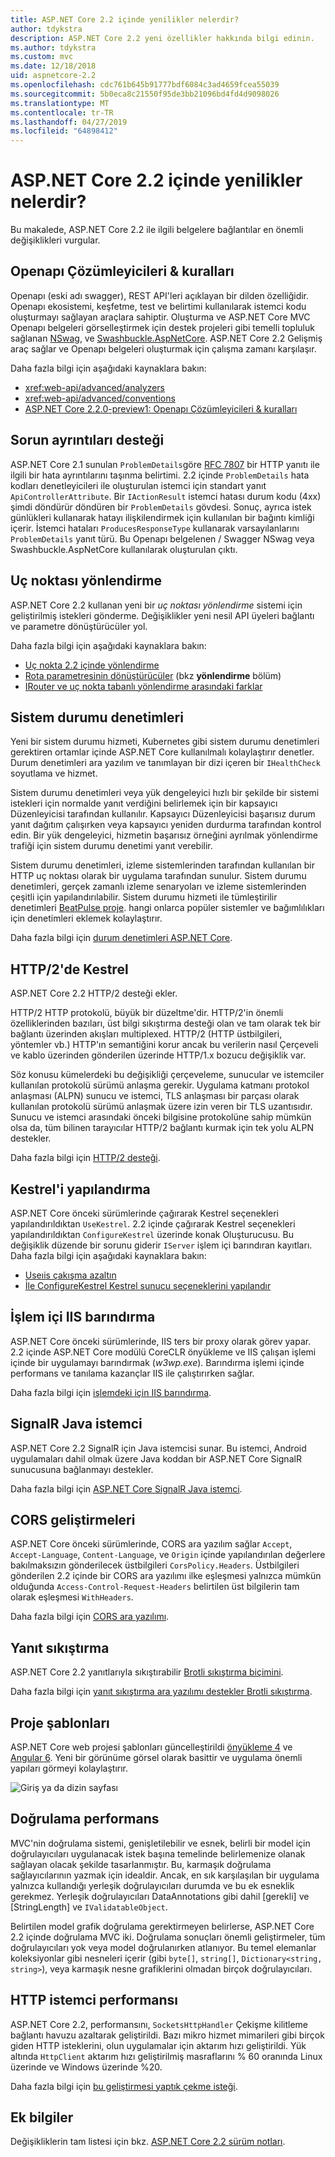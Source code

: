 ```yaml
---
title: ASP.NET Core 2.2 içinde yenilikler nelerdir?
author: tdykstra
description: ASP.NET Core 2.2 yeni özellikler hakkında bilgi edinin.
ms.author: tdykstra
ms.custom: mvc
ms.date: 12/18/2018
uid: aspnetcore-2.2
ms.openlocfilehash: cdc761b645b91777bdf6084c3ad4659fcea55039
ms.sourcegitcommit: 5b0eca8c21550f95de3bb21096bd4fd4d9098026
ms.translationtype: MT
ms.contentlocale: tr-TR
ms.lasthandoff: 04/27/2019
ms.locfileid: "64898412"
---
```

# <a name="whats-new-in-aspnet-core-22"></a>ASP.NET Core 2.2 içinde yenilikler nelerdir?

Bu makalede, ASP.NET Core 2.2 ile ilgili belgelere bağlantılar en önemli değişiklikleri vurgular.

## <a name="openapi-analyzers--conventions"></a>Openapı Çözümleyicileri & kuralları

Openapı (eski adı swagger), REST API'leri açıklayan bir dilden özelliğidir. Openapı ekosistemi, keşfetme, test ve belirtimi kullanılarak istemci kodu oluşturmayı sağlayan araçlara sahiptir. Oluşturma ve ASP.NET Core MVC Openapı belgeleri görselleştirmek için destek projeleri gibi temelli topluluk sağlanan [NSwag](https://github.com/RSuter/NSwag), ve [Swashbuckle.AspNetCore](https://github.com/domaindrivendev/Swashbuckle.AspNetCore). ASP.NET Core 2.2 Gelişmiş araç sağlar ve Openapı belgeleri oluşturmak için çalışma zamanı karşılaşır.

Daha fazla bilgi için aşağıdaki kaynaklara bakın:

* <xref:web-api/advanced/analyzers>
* <xref:web-api/advanced/conventions>
* [ASP.NET Core 2.2.0-preview1: Openapı Çözümleyicileri & kuralları](https://blogs.msdn.microsoft.com/webdev/2018/08/23/asp-net-core-2-20-preview1-open-api-analyzers-conventions/)

## <a name="problem-details-support"></a>Sorun ayrıntıları desteği

ASP.NET Core 2.1 sunulan `ProblemDetails`göre [RFC 7807](https://tools.ietf.org/html/rfc7807) bir HTTP yanıtı ile ilgili bir hata ayrıntılarını taşınma belirtimi. 2.2 içinde `ProblemDetails` hata kodları denetleyicileri ile oluşturulan istemci için standart yanıt `ApiControllerAttribute`. Bir `IActionResult` istemci hatası durum kodu (4xx) şimdi döndürür döndüren bir `ProblemDetails` gövdesi. Sonuç, ayrıca istek günlükleri kullanarak hatayı ilişkilendirmek için kullanılan bir bağıntı kimliği içerir. İstemci hataları `ProducesResponseType` kullanarak varsayılanlarını `ProblemDetails` yanıt türü. Bu Openapı belgelenen / Swagger NSwag veya Swashbuckle.AspNetCore kullanılarak oluşturulan çıktı.

## <a name="endpoint-routing"></a>Uç noktası yönlendirme

ASP.NET Core 2.2 kullanan yeni bir *uç noktası yönlendirme* sistemi için geliştirilmiş istekleri gönderme. Değişiklikler yeni nesil API üyeleri bağlantı ve parametre dönüştürücüler yol.

Daha fazla bilgi için aşağıdaki kaynaklara bakın:

* [Uç nokta 2.2 içinde yönlendirme](https://blogs.msdn.microsoft.com/webdev/2018/08/27/asp-net-core-2-2-0-preview1-endpoint-routing/)
* [Rota parametresinin dönüştürücüler](https://www.hanselman.com/blog/ASPNETCore22ParameterTransformersForCleanURLGenerationAndSlugsInRazorPagesOrMVC.aspx) (bkz **yönlendirme** bölüm)
* [IRouter ve uç nokta tabanlı yönlendirme arasındaki farklar](xref:fundamentals/routing?view=aspnetcore-2.2#differences-from-earlier-versions-of-routing)

## <a name="health-checks"></a>Sistem durumu denetimleri

Yeni bir sistem durumu hizmeti, Kubernetes gibi sistem durumu denetimleri gerektiren ortamlar içinde ASP.NET Core kullanılmalı kolaylaştırır denetler. Durum denetimleri ara yazılım ve tanımlayan bir dizi içeren bir `IHealthCheck` soyutlama ve hizmet.

Sistem durumu denetimleri veya yük dengeleyici hızlı bir şekilde bir sistemi istekleri için normalde yanıt verdiğini belirlemek için bir kapsayıcı Düzenleyicisi tarafından kullanılır. Kapsayıcı Düzenleyicisi başarısız durum yanıt dağıtım çalışırken veya kapsayıcı yeniden durdurma tarafından kontrol edin. Bir yük dengeleyici, hizmetin başarısız örneğini ayrılmak yönlendirme trafiği için sistem durumu denetimi yanıt verebilir.

Sistem durumu denetimleri, izleme sistemlerinden tarafından kullanılan bir HTTP uç noktası olarak bir uygulama tarafından sunulur. Sistem durumu denetimleri, gerçek zamanlı izleme senaryoları ve izleme sistemlerinden çeşitli için yapılandırılabilir. Sistem durumu hizmeti ile tümleştirilir denetimleri [BeatPulse proje](https://github.com/Xabaril/BeatPulse). hangi onlarca popüler sistemler ve bağımlılıkları için denetimleri eklemek kolaylaştırır.

Daha fazla bilgi için [durum denetimleri ASP.NET Core](xref:host-and-deploy/health-checks).

## <a name="http2-in-kestrel"></a>HTTP/2'de Kestrel

ASP.NET Core 2.2 HTTP/2 desteği ekler. 

HTTP/2 HTTP protokolü, büyük bir düzeltme'dir. HTTP/2'in önemli özelliklerinden bazıları, üst bilgi sıkıştırma desteği olan ve tam olarak tek bir bağlantı üzerinden akışları multiplexed. HTTP/2 (HTTP üstbilgileri, yöntemler vb.) HTTP'ın semantiğini korur ancak bu verilerin nasıl Çerçeveli ve kablo üzerinden gönderilen üzerinde HTTP/1.x bozucu değişiklik var.

Söz konusu kümelerdeki bu değişikliği çerçeveleme, sunucular ve istemciler kullanılan protokolü sürümü anlaşma gerekir. Uygulama katmanı protokol anlaşması (ALPN) sunucu ve istemci, TLS anlaşması bir parçası olarak kullanılan protokolü sürümü anlaşmak üzere izin veren bir TLS uzantısıdır. Sunucu ve istemci arasındaki önceki bilgisine protokolüne sahip mümkün olsa da, tüm bilinen tarayıcılar HTTP/2 bağlantı kurmak için tek yolu ALPN destekler.

Daha fazla bilgi için [HTTP/2 desteği](xref:fundamentals/servers/index?view=aspnetcore-2.2#http2-support).

## <a name="kestrel-configuration"></a>Kestrel'i yapılandırma

ASP.NET Core önceki sürümlerinde çağırarak Kestrel seçenekleri yapılandırıldıktan `UseKestrel`. 2.2 içinde çağırarak Kestrel seçenekleri yapılandırıldıktan `ConfigureKestrel` üzerinde konak Oluşturucusu. Bu değişiklik düzende bir sorunu giderir `IServer` işlem içi barındıran kayıtları. Daha fazla bilgi için aşağıdaki kaynaklara bakın:

* [Useıis çakışma azaltın](https://github.com/aspnet/KestrelHttpServer/issues/2760)
* [İle ConfigureKestrel Kestrel sunucu seçeneklerini yapılandır](xref:fundamentals/servers/kestrel?view=aspnetcore-2.2#how-to-use-kestrel-in-aspnet-core-apps)

## <a name="iis-in-process-hosting"></a>İşlem içi IIS barındırma

ASP.NET Core önceki sürümlerinde, IIS ters bir proxy olarak görev yapar. 2.2 içinde ASP.NET Core modülü CoreCLR önyükleme ve IIS çalışan işlemi içinde bir uygulamayı barındırmak (*w3wp.exe*). Barındırma işlemi içinde performans ve tanılama kazançlar IIS ile çalıştırırken sağlar.

Daha fazla bilgi için [işlemdeki için IIS barındırma](xref:host-and-deploy/aspnet-core-module?view=aspnetcore-2.2#in-process-hosting-model).

## <a name="signalr-java-client"></a>SignalR Java istemci

ASP.NET Core 2.2 SignalR için Java istemcisi sunar. Bu istemci, Android uygulamaları dahil olmak üzere Java koddan bir ASP.NET Core SignalR sunucusuna bağlanmayı destekler.

Daha fazla bilgi için [ASP.NET Core SignalR Java istemci](https://docs.microsoft.com/aspnet/core/signalr/java-client?view=aspnetcore-2.2).

## <a name="cors-improvements"></a>CORS geliştirmeleri

ASP.NET Core önceki sürümlerinde, CORS ara yazılım sağlar `Accept`, `Accept-Language`, `Content-Language`, ve `Origin` içinde yapılandırılan değerlere bakılmaksızın gönderilecek üstbilgileri `CorsPolicy.Headers`. Üstbilgileri gönderilen 2.2 içinde bir CORS ara yazılımı ilke eşleşmesi yalnızca mümkün olduğunda `Access-Control-Request-Headers` belirtilen üst bilgilerin tam olarak eşleşmesi `WithHeaders`.

Daha fazla bilgi için [CORS ara yazılımı](xref:security/cors?view=aspnetcore-2.2#set-the-allowed-request-headers).

## <a name="response-compression"></a>Yanıt sıkıştırma

ASP.NET Core 2.2 yanıtlarıyla sıkıştırabilir [Brotli sıkıştırma biçimini](https://tools.ietf.org/html/rfc7932).

Daha fazla bilgi için [yanıt sıkıştırma ara yazılımı destekler Brotli sıkıştırma](xref:performance/response-compression?view=aspnetcore-2.2#brotli-compression-provider).

## <a name="project-templates"></a>Proje şablonları

ASP.NET Core web projesi şablonları güncelleştirildi [önyükleme 4](https://getbootstrap.com/docs/4.1/migration/) ve [Angular 6](https://blog.angular.io/version-6-of-angular-now-available-cc56b0efa7a4). Yeni bir görünüme görsel olarak basittir ve uygulama önemli yapıları görmeyi kolaylaştırır.

![Giriş ya da dizin sayfası](~/tutorials/razor-pages/razor-pages-start/_static/home2.2.png)

## <a name="validation-performance"></a>Doğrulama performans

MVC'nin doğrulama sistemi, genişletilebilir ve esnek, belirli bir model için doğrulayıcıları uygulanacak istek başına temelinde belirlemenize olanak sağlayan olacak şekilde tasarlanmıştır. Bu, karmaşık doğrulama sağlayıcılarının yazmak için idealdir. Ancak, en sık karşılaşılan bir uygulama yalnızca kullandığı yerleşik doğrulayıcıları durumda ve bu ek esneklik gerekmez. Yerleşik doğrulayıcıları DataAnnotations gibi dahil [gerekli] ve [StringLength] ve `IValidatableObject`.

Belirtilen model grafik doğrulama gerektirmeyen belirlerse, ASP.NET Core 2.2 içinde doğrulama MVC iki. Doğrulama sonuçları önemli geliştirmeler, tüm doğrulayıcıları yok veya model doğrulanırken atlanıyor. Bu temel elemanlar koleksiyonlar gibi nesneleri içerir (gibi `byte[]`, `string[]`, `Dictionary<string, string>`), veya karmaşık nesne grafiklerini olmadan birçok doğrulayıcıları.

## <a name="http-client-performance"></a>HTTP istemci performansı

ASP.NET Core 2.2, performansını, `SocketsHttpHandler` Çekişme kilitleme bağlantı havuzu azaltarak geliştirildi. Bazı mikro hizmet mimarileri gibi birçok giden HTTP isteklerini, olun uygulamalar için aktarım hızı geliştirildi. Yük altında `HttpClient` aktarım hızı geliştirilmiş masraflarını % 60 oranında Linux üzerinde ve Windows üzerinde %20.

Daha fazla bilgi için [bu geliştirmesi yaptık çekme isteği](https://github.com/dotnet/corefx/pull/32568).

## <a name="additional-information"></a>Ek bilgiler

Değişikliklerin tam listesi için bkz. [ASP.NET Core 2.2 sürüm notları](https://github.com/aspnet/Home/releases/tag/2.2.0).
